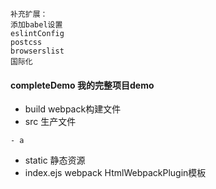 ```
补充扩展：
添加babel设置
eslintConfig
postcss
browserslist
国际化
```
#### completeDemo 我的完整项目demo
- build webpack构建文件
- src 生产文件
```
- a
```
- static 静态资源
- index.ejs webpack HtmlWebpackPlugin模板